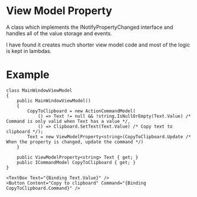 # View Model Property

A class which implements the INotifyPropertyChanged interface and handles all of the value storage and events.

I have found it creates much shorter view model code and most of the logic is kept in lambdas.

# Example

```CSharp
class MainWindowViewModel
{
    public MainWindowViewModel()
    {
        CopyToClipboard = new ActionCommandModel(
            () => Text != null && !string.IsNullOrEmpty(Text.Value) /* Command is only valid when Text has a value */, 
            () => Clipboard.SetText(Text.Value) /* Copy text to clipboard */);
        Text = new ViewModelProperty<string>(CopyToClipboard.Update /* When the property is changed, update the command */)
    }

    public ViewModelProperty<string> Text { get; }
    public ICommandModel CopyToClipboard { get; }
}
```

```XAML
<TextBox Text="{Binding Text.Value}" />
<Button Content="Copy to clipboard" Command="{Binding CopyToClipboard.Command}" />
```